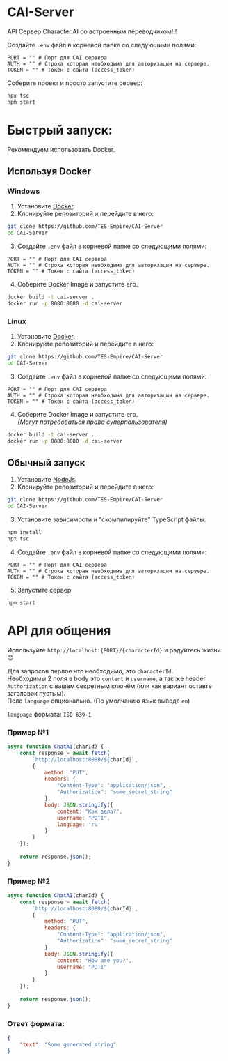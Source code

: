 # CAI-Server

API Сервер Character.AI со встроенным переводчиком!!!

Создайте `.env` файл в корневой папке со следующими полями:
```properties
PORT = "" # Порт для CAI сервера
AUTH = "" # Строка которая необходима для авторизации на сервере.
TOKEN = "" # Токен с сайта (access_token)
```

Соберите проект и просто запустите сервер:
```cmd
npx tsc
npm start
```

# Быстрый запуск:
Рекомендуем использовать Docker.

## Используя Docker

### Windows

1. Установите [Docker](https://docs.docker.com/desktop/install/windows-install/).
2. Клонируйте репозиторий и перейдите в него:
```bash
git clone https://github.com/TES-Empire/CAI-Server
cd CAI-Server
```
3. Создайте `.env` файл в корневой папке со следующими полями:
```properties
PORT = "" # Порт для CAI сервера
AUTH = "" # Строка которая необходима для авторизации на сервере.
TOKEN = "" # Токен с сайта (access_token)
```
4. Соберите Docker Image и запустите его.
```bash
docker build -t cai-server .
docker run -p 8080:8080 -d cai-server
```

### Linux

1. Установите [Docker](https://docs.docker.com/desktop/install/linux-install/).
2. Клонируйте репозиторий и перейдите в него:
```bash
git clone https://github.com/TES-Empire/CAI-Server
cd CAI-Server
```
3. Создайте `.env` файл в корневой папке со следующими полями:
```properties
PORT = "" # Порт для CAI сервера
AUTH = "" # Строка которая необходима для авторизации на сервере.
TOKEN = "" # Токен с сайта (access_token)
```
4. Соберите Docker Image и запустите его.  
_(Могут потребоваться права суперпользователя)_
```bash
docker build -t cai-server .
docker run -p 8080:8080 -d cai-server
```

## Обычный запуск

1. Установите [NodeJs](https://nodejs.org/en).
2. Клонируйте репозиторий и перейдите в него:
```bash
git clone https://github.com/TES-Empire/CAI-Server
cd CAI-Server
```
3. Установите зависимости и "скомпилируйте" TypeScript файлы:
```bash
npm install
npx tsc
```
4. Создайте `.env` файл в корневой папке со следующими полями:
```properties
PORT = "" # Порт для CAI сервера
AUTH = "" # Строка которая необходима для авторизации на сервере.
TOKEN = "" # Токен с сайта (access_token)
```
5. Запустите сервер:
```bash
npm start
```

# API для общения

Используйте `http://localhost:{PORT}/{characterId}` и радуйтесь жизни :blush:

Для запросов первое что необходимо, это `characterId`.  
Необходимы 2 поля в body это `content` и `username`, а так же header `Authorization` с вашем секретным ключём (или как вариант оставте заголовок пустым).  
Поле `language` опционально. (По умолчанию язык вывода `en`)

`language` формата: `ISO 639-1`

### Пример №1
```js
async function ChatAI(charId) {
	const response = await fetch(
		`http://localhost:8080/${charId}`,
		{
			method: "PUT",
			headers: {
				"Content-Type": "application/json",
				"Authorization": "some_secret_string"
			},
			body: JSON.stringify({
				content: "Как дела?",
				username: "POTI",
				language: 'ru'
			}
		)
	});
	
	return response.json();
}
```

### Пример №2
```js
async function ChatAI(charId) {
	const response = await fetch(
		`http://localhost:8080/${charId}`,
		{
			method: "PUT",
			headers: {
				"Content-Type": "application/json",
				"Authorization": "some_secret_string"
			},
			body: JSON.stringify({
				content: "How are you?",
				username: "POTI"
			}
		)
	});
	
	return response.json();
}
```

### Ответ формата:
```json
{
	"text": "Some generated string"
}
```